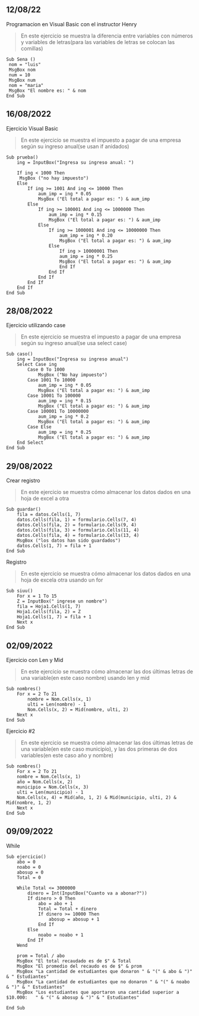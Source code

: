 ## 12/08/22
Programacion en Visual Basic con el instructor Henry

> En este ejercicio se muestra la diferencia entre variables con números y variables de letras(para las variables de letras se colocan las comillas)

```
Sub Sena ()
 nom = "luis"
 MsgBox nom
 num = 10
 MsgBox num
 nom = "maria"
 MsgBox "El nombre es: " & nom
End Sub
```

## 16/08/2022
Ejercicio Visual Basic

> En este ejercicio se muestra el impuesto a pagar de una empresa según su ingreso anual(se usan if anidados)

```
Sub prueba()
    ing = InputBox("Ingresa su ingreso anual: ")
    
    If ing < 1000 Then
     MsgBox ("no hay impuesto")
    Else
        If ing >= 1001 And ing <= 10000 Then
            aum_imp = ing * 0.05
            MsgBox ("El total a pagar es: ") & aum_imp
        Else
            If ing >= 100001 And ing <= 1000000 Then
                aum_imp = ing * 0.15
                MsgBox ("El total a pagar es: ") & aum_imp
            Else
                If ing >= 1000001 And ing <= 10000000 Then
                    aum_imp = ing * 0.20
                    MsgBox ("El total a pagar es: ") & aum_imp
                Else
                    If ing > 10000001 Then
                    aum_imp = ing * 0.25
                    MsgBox ("El total a pagar es: ") & aum_imp
                    End If
                End If
            End If
        End If
    End If
End Sub
```
## 28/08/2022
Ejercicio utilizando case

> En este ejercicio se muestra el impuesto a pagar de una empresa según su ingreso anual(se usa select case)

``` 
Sub caso()
    ing = InputBox("Ingresa su ingreso anual")
    Select Case ing
        Case 0 To 1000
            MsgBox ("No hay impuesto")
        Case 1001 To 10000
            aum_imp = ing * 0.05
            MsgBox ("El total a pagar es: ") & aum_imp
        Case 10001 To 100000
            aum_imp = ing * 0.15
            MsgBox ("El total a pagar es: ") & aum_imp
        Case 100001 To 10000000
            aum_imp = ing * 0.2
            MsgBox ("El total a pagar es: ") & aum_imp
        Case Else
            aum_imp = ing * 0.25
            MsgBox ("El total a pagar es: ") & aum_imp
    End Select
End Sub
``` 
## 29/08/2022
Crear registro

> En este ejercicio se muestra cómo almacenar los datos dados en una hoja de excel a otra

```
Sub guardar()
    fila = datos.Cells(1, 7)
    datos.Cells(fila, 1) = formulario.Cells(7, 4)
    datos.Cells(fila, 2) = formulario.Cells(9, 4)
    datos.Cells(fila, 3) = formulario.Cells(11, 4)
    datos.Cells(fila, 4) = formulario.Cells(13, 4)
    MsgBox ("los datos han sido guardados")
    datos.Cells(1, 7) = fila + 1
End Sub
```
Registro

>En este ejercicio se muestra cómo almacenar los datos dados en una hoja de excela  otra usando un for

```
Sub siuu()
    For x = 1 To 15
    Z = InputBox(" ingrese un nombre")
    fila = Hoja1.Cells(1, 7)
    Hoja1.Cells(fila, 2) = Z
    Hoja1.Cells(1, 7) = fila + 1
    Next x
End Sub
```
## 02/09/2022
Ejercicio con Len y Mid

> En este ejercicio se muestra cómo almacenar las dos últimas letras de una variable(en este caso nombre) usando len y mid

```
Sub nombres()
    For x = 2 To 21
        nombre = Nom.Cells(x, 1)
        ulti = Len(nombre) - 1
        Nom.Cells(x, 2) = Mid(nombre, ulti, 2)
    Next x
End Sub
``` 
Ejercicio #2

> En este ejercicio se muestra cómo almacenar las dos últimas letras de una variable(en este caso municipio), y las dos primeras de dos variables(en este caso año y nombre)
```
Sub nombres()
    For x = 2 To 21
    nombre = Nom.Cells(x, 1)
    año = Nom.Cells(x, 2)
    municipio = Nom.Cells(x, 3)
    ulti = Len(municipio) - 1
    Nom.Cells(x, 4) = Mid(año, 1, 2) & Mid(municipio, ulti, 2) & Mid(nombre, 1, 2)
    Next x
End Sub
``` 
## 09/09/2022
While

``` 
Sub ejercicio()
    abo = 0
    noabo = 0
    abosup = 0
    Total = 0
    
    While Total <= 3000000
        dinero = Int(InputBox("Cuanto va a abonar?"))
        If dinero > 0 Then
            abo = abo + 1
            Total = Total + dinero
            If dinero >= 10000 Then
                abosup = abosup + 1
            End If
        Else
            noabo = noabo + 1
        End If
    Wend
    
    prom = Total / abo
    MsgBox "El total recaudado es de $" & Total
    MsgBox "El promedio del recaudo es de $" & prom
    MsgBox "La cantidad de estudiantes que donaron " & "(" & abo & ")" & " Estudiantes"
    MsgBox "La cantidad de estudiantes que no donaron " & "(" & noabo & ")" & " Estudiantes"
    MsgBox "Los estudiantes que aportaron una cantidad superior a $10.000:   " & "(" & abosup & ")" & " Estudiantes"
        
End Sub
``` 
